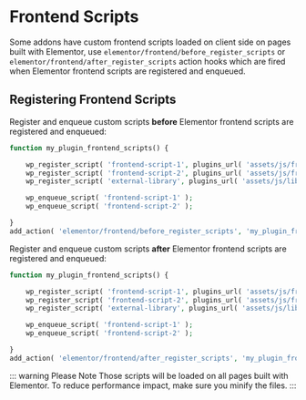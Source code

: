 # Frontend Scripts

Some addons have custom frontend scripts loaded on client side on pages built with Elementor, use `elementor/frontend/before_register_scripts` or `elementor/frontend/after_register_scripts` action hooks which are fired when Elementor frontend scripts are registered and enqueued.

## Registering Frontend Scripts

Register and enqueue custom scripts **before** Elementor frontend scripts are registered and enqueued:

```php {11}
function my_plugin_frontend_scripts() {

	wp_register_script( 'frontend-script-1', plugins_url( 'assets/js/frontend-script-1.js', __FILE__ ) );
	wp_register_script( 'frontend-script-2', plugins_url( 'assets/js/frontend-script-2.js', __FILE__ ), [ 'external-library' ] );
	wp_register_script( 'external-library', plugins_url( 'assets/js/libs/external-library.js', __FILE__ ) );

	wp_enqueue_script( 'frontend-script-1' );
	wp_enqueue_script( 'frontend-script-2' );

}
add_action( 'elementor/frontend/before_register_scripts', 'my_plugin_frontend_scripts' );
```

Register and enqueue custom scripts **after** Elementor frontend scripts are registered and enqueued:

```php {11}
function my_plugin_frontend_scripts() {

	wp_register_script( 'frontend-script-1', plugins_url( 'assets/js/frontend-script-1.js', __FILE__ ) );
	wp_register_script( 'frontend-script-2', plugins_url( 'assets/js/frontend-script-2.js', __FILE__ ), [ 'external-library' ] );
	wp_register_script( 'external-library', plugins_url( 'assets/js/libs/external-library.js', __FILE__ ) );

	wp_enqueue_script( 'frontend-script-1' );
	wp_enqueue_script( 'frontend-script-2' );

}
add_action( 'elementor/frontend/after_register_scripts', 'my_plugin_frontend_scripts' );
```

::: warning Please Note
Those scripts will be loaded on all pages built with Elementor. To reduce performance impact, make sure you minify the files.
:::
